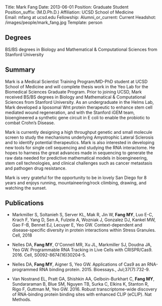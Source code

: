 Title: Mark Fang
Date: 2013-06-01
Position: Graduate Student
Position_suffix: (M.D.Ph.D.)
Affiliation: UCSD School of Medicine       
Email: mfang at ucsd.edu
Fellowship:
Alumni_or_current: Current
Headshot: /images/people/mark_fang.jpg
Template: person
<!-- Status: draft -->

## Degrees

BS/BS degrees in Biology and Mathematical & Computational Sciences from Stanford University<br>

## Summary

Mark is a Medical Scientist Training Program/MD-PhD student at UCSD School of Medicine and will complete thesis work in the Yeo Lab for the Biomedical Sciences Graduate Program.  Prior to joining UCSD, Mark received BS/BS degrees in Biology and Mathematical & Computational Sciences from Stanford University.  As an undergraduate in the Helms Lab, Mark developed a liposomal Wnt protein therapeutic to enhance stem cell mediated wound regeneration, and with the Stanford iGEM team, bioengineered a synthetic gene circuit in E coli to enable the probiotic to combat Crohn’s Disease.

Mark is currently designing a high throughput genetic and small molecule screen to study the mechanisms underlying Amyotrophic Lateral Sclerosis and to identify potential therapeutics.  Mark is also interested in developing new tools for single cell sequencing and studying the RNA interactome.  He hopes to harness the great advances made in sequencing to generate the raw data needed for predictive mathematical models in bioengineering, stem cell technologies, and clinical challenges such as cancer metastasis and pathogen drug resistance.

Mark is very grateful for the opportunity to be in lovely San Diego for 8 years and enjoys running, mountaineering/rock climbing, drawing, and watching the sunset.

## Publications
* Markmiller S, Soltanieh S, Server KL, Mak R, Jin W, **Fang MY**, Luo E-C, Krach F, Yang D, Sen A, Fulzele A, Wozniak J, Gonzalez DJ, Kankel MW, Gao F-B, Bennet EJ, Lecuyer E, Yeo GW. Context-dependent and disease-specific diversity in protein interactions within Stress Granules. Cell, 2018

* Nelles DA, **Fang MY**, O'Connell MR, Xu JL, Markmiller SJ, Doudna JA, Yeo GW. Programmable RNA Tracking in Live Cells with CRISPR/Cas9. 2016. Cell, S0092-8674(16)30204-5.

* Nelles DA, **Fang MY**, Aigner S, Yeo GW. Applications of Cas9 as an RNA-programmed RNA binding protein. 2015. Bioessays., Jul;37(7):732-9.

* Van Nostrand EL, Pratt GA, Shishkin AA, Gelboin-Burkhart C, **Fang MY**, Sundararaman B, Blue SM, Nguyen TB, Surka C, Elkins K, Stanton R, Rigo F, Guttman M, Yeo GW. 2016. Robust transcriptome-wide discovery of RNA-binding protein binding sites with enhanced CLIP (eCLIP). Nat Methods.
